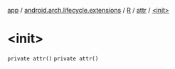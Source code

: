 [app](../../../index.md) / [android.arch.lifecycle.extensions](../../index.md) / [R](../index.md) / [attr](index.md) / [&lt;init&gt;](./-init-.md)

# &lt;init&gt;

`private attr()`
`private attr()`